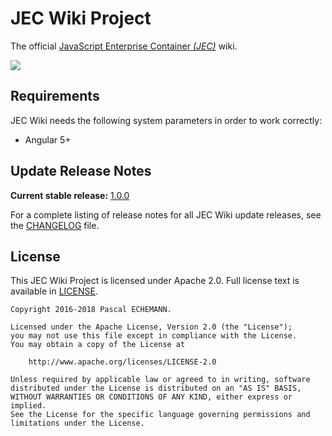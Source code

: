 # JEC Wiki Project

The official [JavaScript Enterprise Container *(JEC)*][jec-url] wiki.

[![][jec-logo]][jec-url]

## Requirements

JEC Wiki needs the following system parameters in order to work correctly:

- Angular 5+

## Update Release Notes

**Current stable release:** [1.0.0](CHANGELOG.md#jec-wiki-1.0.0)
 
For a complete listing of release notes for all JEC Wiki update releases, see the [CHANGELOG](CHANGELOG.md) file. 

## License
This JEC Wiki Project is licensed under Apache 2.0. Full license text is available in [LICENSE](LICENSE).

```
Copyright 2016-2018 Pascal ECHEMANN.

Licensed under the Apache License, Version 2.0 (the "License");
you may not use this file except in compliance with the License.
You may obtain a copy of the License at

    http://www.apache.org/licenses/LICENSE-2.0

Unless required by applicable law or agreed to in writing, software
distributed under the License is distributed on an "AS IS" BASIS,
WITHOUT WARRANTIES OR CONDITIONS OF ANY KIND, either express or implied.
See the License for the specific language governing permissions and
limitations under the License.
```

[jec-url]: http://jecproject.org
[jec-logo]: https://raw.githubusercontent.com/jec-project/JEC/master/assets/jec-logos/jec-logo.png